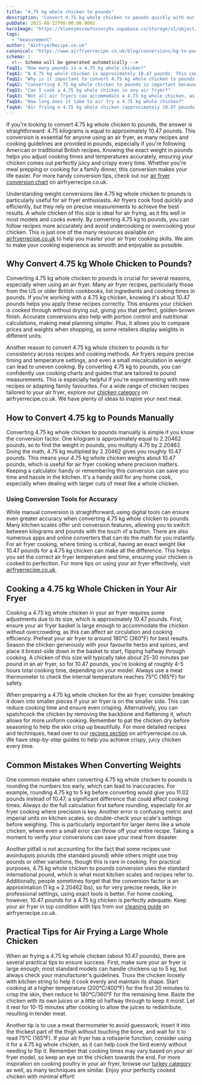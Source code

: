 ```yaml
---
title: "4.75 kg whole chicken to pounds"
description: "Convert 4.75 kg whole chicken to pounds quickly with our simple guide. Perfect for air fryer cooking and recipe adjustments. Get cooking now!"
pubDate: 2025-08-22T00:00:00.000Z
heroImage: "https://klueoymssxwfnxsvcyhv.supabase.co/storage/v1/object/public/Shmucket/4-75-kg-whole-chicken-to-pounds.webp"
tags:
  - "measurement"
author: "AirFryerRecipe.co.uk"
canonical: "https://www.airfryerrecipe.co.uk/blog/conversions/kg-to-pounds/4-75-kg-whole-chicken-to-pounds"
schema: |
  <!-- Schema will be generated automatically -->
faqQ1: "How many pounds is a 4.75 kg whole chicken?"
faqA1: "A 4.75 kg whole chicken is approximately 10.47 pounds. This conversion is based on the standard factor where 1 kilogram equals about 2.20462 pounds. Knowing this helps you accurately follow air fryer recipes that use pound measurements, ensuring your chicken cooks perfectly every time."
faqQ2: "Why is it important to convert 4.75 kg whole chicken to pounds for air frying?"
faqA2: "Converting 4.75 kg whole chicken to pounds is important because many air fryer recipes, especially those from the US or older UK sources, provide cooking times and temperatures in pounds. Accurate conversion ensures you set the right time and temperature, preventing undercooking or drying out your chicken. It also helps with portion sizing and comparing weights when shopping."
faqQ3: "Can I cook a 4.75 kg whole chicken in any air fryer?"
faqA3: "Not all air fryers can accommodate a 4.75 kg whole chicken, as it weighs about 10.47 pounds and requires a spacious basket. Check your air fryer's capacity and manufacturer guidelines before attempting to cook a chicken this size. If your model is too small, consider spatchcocking the chicken or cutting it into pieces for even cooking."
faqQ4: "How long does it take to air fry a 4.75 kg whole chicken?"
faqA4: "Air frying a 4.75 kg whole chicken (approximately 10.47 pounds) typically takes about 25-30 minutes per pound, so roughly 4 to 5 hours total. However, cooking times can vary based on your air fryer model and whether the chicken is whole or spatchcocked. Always use a meat thermometer to ensure the internal temperature reaches 75°C (165°F) for safe consumption."
---
```

<p>If you're looking to convert 4.75 kg whole chicken to pounds, the answer is straightforward: 4.75 kilograms is equal to approximately 10.47 pounds. This conversion is essential for anyone using an air fryer, as many recipes and cooking guidelines are provided in pounds, especially if you're following American or traditional British recipes. Knowing the exact weight in pounds helps you adjust cooking times and temperatures accurately, ensuring your chicken comes out perfectly juicy and crispy every time. Whether you're meal prepping or cooking for a family dinner, this conversion makes your life easier. For more handy conversion tips, check out our <a href="https://www.airfryerrecipe.co.uk/air-fryer-conversion-chart">air fryer conversion chart</a> on airfryerrecipe.co.uk.</p>

<p>Understanding weight conversions like 4.75 kg whole chicken to pounds is particularly useful for air fryer enthusiasts. Air fryers cook food quickly and efficiently, but they rely on precise measurements to achieve the best results. A whole chicken of this size is ideal for air frying, as it fits well in most models and cooks evenly. By converting 4.75 kg to pounds, you can follow recipes more accurately and avoid undercooking or overcooking your chicken. This is just one of the many resources available on <a href="https://www.airfryerrecipe.co.uk/">airfryerrecipe.co.uk</a> to help you master your air fryer cooking skills. We aim to make your cooking experience as smooth and enjoyable as possible.</p>

<h2>Why Convert 4.75 kg Whole Chicken to Pounds?</h2>
<p>Converting 4.75 kg whole chicken to pounds is crucial for several reasons, especially when using an air fryer. Many air fryer recipes, particularly those from the US or older British cookbooks, list ingredients and cooking times in pounds. If you're working with a 4.75 kg chicken, knowing it's about 10.47 pounds helps you apply these recipes correctly. This ensures your chicken is cooked through without drying out, giving you that perfect, golden-brown finish. Accurate conversions also help with portion control and nutritional calculations, making meal planning simpler. Plus, it allows you to compare prices and weights when shopping, as some retailers display weights in different units.</p>

<p>Another reason to convert 4.75 kg whole chicken to pounds is for consistency across recipes and cooking methods. Air fryers require precise timing and temperature settings, and even a small miscalculation in weight can lead to uneven cooking. By converting 4.75 kg to pounds, you can confidently use cooking charts and guides that are tailored to pound measurements. This is especially helpful if you're experimenting with new recipes or adapting family favourites. For a wide range of chicken recipes tailored to your air fryer, explore our <a href="https://www.airfryerrecipe.co.uk/recipe-category/chicken">chicken category</a> on airfryerrecipe.co.uk. We have plenty of ideas to inspire your next meal.</p>

<h2>How to Convert 4.75 kg to Pounds Manually</h2>
<p>Converting 4.75 kg whole chicken to pounds manually is simple if you know the conversion factor. One kilogram is approximately equal to 2.20462 pounds, so to find the weight in pounds, you multiply 4.75 by 2.20462. Doing the math, 4.75 kg multiplied by 2.20462 gives you roughly 10.47 pounds. This means your 4.75 kg whole chicken weighs about 10.47 pounds, which is useful for air fryer cooking where precision matters. Keeping a calculator handy or remembering this conversion can save you time and hassle in the kitchen. It's a handy skill for any home cook, especially when dealing with larger cuts of meat like a whole chicken.</p>

<h3>Using Conversion Tools for Accuracy</h3>
<p>While manual conversion is straightforward, using digital tools can ensure even greater accuracy when converting 4.75 kg whole chicken to pounds. Many kitchen scales offer unit conversion features, allowing you to switch between kilograms and pounds with the touch of a button. There are also numerous apps and online converters that can do the math for you instantly. For air fryer cooking, where timing is critical, having an exact weight like 10.47 pounds for a 4.75 kg chicken can make all the difference. This helps you set the correct air fryer temperature and time, ensuring your chicken is cooked to perfection. For more tips on using your air fryer effectively, visit <a href="https://www.airfryerrecipe.co.uk/">airfryerrecipe.co.uk</a>.</p>

<h2>Cooking a 4.75 kg Whole Chicken in Your Air Fryer</h2>
<p>Cooking a 4.75 kg whole chicken in your air fryer requires some adjustments due to its size, which is approximately 10.47 pounds. First, ensure your air fryer basket is large enough to accommodate the chicken without overcrowding, as this can affect air circulation and cooking efficiency. Preheat your air fryer to around 180°C (360°F) for best results. Season the chicken generously with your favourite herbs and spices, and place it breast-side down in the basket to start, flipping halfway through cooking. A chicken of this size will typically take about 25-30 minutes per pound in an air fryer, so for 10.47 pounds, you're looking at roughly 4-5 hours total cooking time, depending on your model. Always use a meat thermometer to check the internal temperature reaches 75°C (165°F) for safety.</p>

<p>When preparing a 4.75 kg whole chicken for the air fryer, consider breaking it down into smaller pieces if your air fryer is on the smaller side. This can reduce cooking time and ensure even crisping. Alternatively, you can spatchcock the chicken by removing the backbone and flattening it, which allows for more uniform cooking. Remember to pat the chicken dry before seasoning to help the skin crisp up beautifully. For more detailed recipes and techniques, head over to our <a href="https://www.airfryerrecipe.co.uk/recipes">recipes section</a> on airfryerrecipe.co.uk. We have step-by-step guides to help you achieve crispy, juicy chicken every time.</p>

<h2>Common Mistakes When Converting Weights</h2>
<p>One common mistake when converting 4.75 kg whole chicken to pounds is rounding the numbers too early, which can lead to inaccuracies. For example, rounding 4.75 kg to 5 kg before converting would give you 11.02 pounds instead of 10.47, a significant difference that could affect cooking times. Always do the full calculation first before rounding, especially for air fryer cooking where precision is key. Another error is confusing metric and imperial units on kitchen scales, so double-check your scale's settings before weighing. This is particularly important for larger items like a whole chicken, where even a small error can throw off your entire recipe. Taking a moment to verify your conversions can save your meal from disaster.</p>

<p>Another pitfall is not accounting for the fact that some recipes use avoirdupois pounds (the standard pound) while others might use troy pounds or other variations, though this is rare in cooking. For practical purposes, 4.75 kg whole chicken to pounds conversion uses the standard international pound, which is what most kitchen scales and recipes refer to. Additionally, people sometimes forget that the conversion factor is an approximation (1 kg ≈ 2.20462 lbs), so for very precise needs, like in professional settings, using exact tools is better. For home cooking, however, 10.47 pounds for a 4.75 kg chicken is perfectly adequate. Keep your air fryer in top condition with tips from our <a href="https://www.airfryerrecipe.co.uk/air-fryer-cleaner">cleaning guide</a> on airfryerrecipe.co.uk.</p>

<h2>Practical Tips for Air Frying a Large Whole Chicken</h2>
<p>When air frying a 4.75 kg whole chicken (about 10.47 pounds), there are several practical tips to ensure success. First, make sure your air fryer is large enough; most standard models can handle chickens up to 5 kg, but always check your manufacturer's guidelines. Truss the chicken loosely with kitchen string to help it cook evenly and maintain its shape. Start cooking at a higher temperature (200°C/400°F) for the first 20 minutes to crisp the skin, then reduce to 180°C/360°F for the remaining time. Baste the chicken with its own juices or a little oil halfway through to keep it moist. Let it rest for 10-15 minutes after cooking to allow the juices to redistribute, resulting in tender meat.</p>

<p>Another tip is to use a meat thermometer to avoid guesswork; insert it into the thickest part of the thigh without touching the bone, and wait for it to read 75°C (165°F). If your air fryer has a rotisserie function, consider using it for a 4.75 kg whole chicken, as it can help cook the bird evenly without needing to flip it. Remember that cooking times may vary based on your air fryer model, so keep an eye on the chicken towards the end. For more inspiration on cooking poultry in your air fryer, browse our <a href="https://www.airfryerrecipe.co.uk/recipe-category/turkey">turkey category</a> as well, as many techniques are similar. Enjoy your perfectly cooked chicken with minimal effort!</p>
